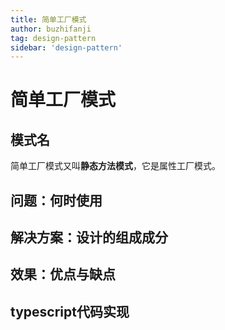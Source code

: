 ```yaml
---
title: 简单工厂模式
author: buzhifanji
tag: design-pattern
sidebar: 'design-pattern'
---
```


# 简单工厂模式

## 模式名

简单工厂模式又叫**静态方法模式**，它是属性工厂模式。

## 问题：何时使用
## 解决方案：设计的组成成分
## 效果：优点与缺点
## typescript代码实现